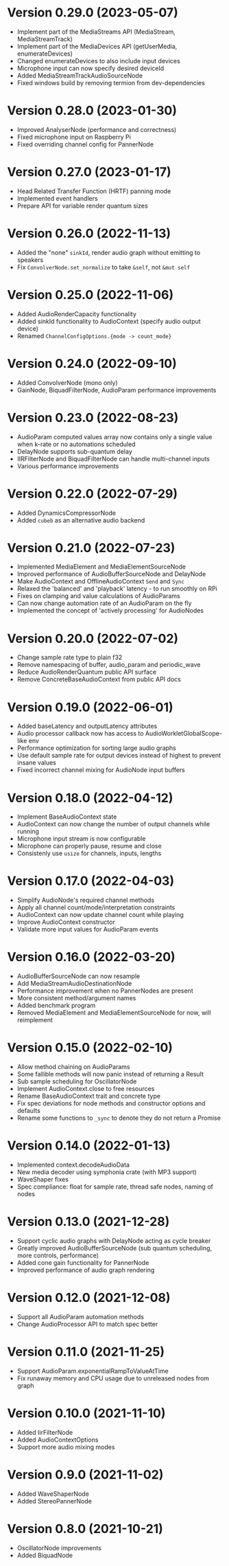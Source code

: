 # Version 0.29.0 (2023-05-07)

- Implement part of the MediaStreams API (MediaStream, MediaStreamTrack)
- Implement part of the MediaDevices API (getUserMedia, enumerateDevices)
- Changed enumerateDevices to also include input devices
- Microphone input can now specify desired deviceId
- Added MediaStreamTrackAudioSourceNode
- Fixed windows build by removing termion from dev-dependencies

# Version 0.28.0 (2023-01-30)

- Improved AnalyserNode (performance and correctness)
- Fixed microphone input on Raspberry Pi
- Fixed overriding channel config for PannerNode

# Version 0.27.0 (2023-01-17)

- Head Related Transfer Function (HRTF) panning mode
- Implemented event handlers
- Prepare API for variable render quantum sizes

# Version 0.26.0 (2022-11-13)

- Added the "none" `sinkId`, render audio graph without emitting to speakers
- Fix `ConvolverNode.set_normalize` to take `&self`, not `&mut self`

# Version 0.25.0 (2022-11-06)

- Added AudioRenderCapacity functionality
- Added sinkId functionality to AudioContext (specify audio output device)
- Renamed `ChannelConfigOptions.{mode -> count_mode}`

# Version 0.24.0 (2022-09-10)

- Added ConvolverNode (mono only)
- GainNode, BiquadFilterNode, AudioParam performance improvements

# Version 0.23.0 (2022-08-23)

- AudioParam computed values array now contains only a single value when k-rate or no automations scheduled
- DelayNode supports sub-quantum delay
- IIRFilterNode and BiquadFilterNode can handle multi-channel inputs
- Various performance improvements

# Version 0.22.0 (2022-07-29)

- Added DynamicsCompressorNode
- Added `cubeb` as an alternative audio backend

# Version 0.21.0 (2022-07-23)

- Implemented MediaElement and MediaElementSourceNode
- Improved performance of AudioBufferSourceNode and DelayNode
- Make AudioContext and OfflineAudioContext `Send` and `Sync`
- Relaxed the 'balanced' and 'playback' latency - to run smoothly on RPi
- Fixes on clamping and value calculations of AudioParams
- Can now change automation rate of an AudioParam on the fly
- Implemented the concept of 'actively processing' for AudioNodes

# Version 0.20.0 (2022-07-02)

- Change sample rate type to plain f32
- Remove namespacing of buffer, audio\_param and periodic\_wave
- Reduce AudioRenderQuantum public API surface
- Remove ConcreteBaseAudioContext from public API docs

# Version 0.19.0 (2022-06-01)

- Added baseLatency and outputLatency attributes
- Audio processor callback now has access to AudioWorkletGlobalScope-like env
- Performance optimization for sorting large audio graphs
- Use default sample rate for output devices instead of highest to prevent insane values
- Fixed incorrect channel mixing for AudioNode input buffers

# Version 0.18.0 (2022-04-12)

- Implement BaseAudioContext state
- AudioContext can now change the number of output channels while running
- Microphone input stream is now configurable
- Microphone can properly pause, resume and close
- Consistenly use `usize` for channels, inputs, lengths

# Version 0.17.0 (2022-04-03)

- Simplify AudioNode's required channel methods
- Apply all channel count/mode/interpretation constraints
- AudioContext can now update channel count while playing
- Improve AudioContext constructor
- Validate more input values for AudioParam events

# Version 0.16.0 (2022-03-20)

- AudioBufferSourceNode can now resample
- Add MediaStreamAudioDestinationNode
- Performance improvement when no PannerNodes are present
- More consistent method/argument names
- Added benchmark program
- Removed MediaElement and MediaElementSourceNode for now, will reimplement

# Version 0.15.0 (2022-02-10)

- Allow method chaining on AudioParams
- Some fallible methods will now panic instead of returning a Result
- Sub sample scheduling for OscillatorNode
- Implement AudioContext.close to free resources
- Rename BaseAudioContext trait and concrete type
- Fix spec deviations for node methods and constructor options and defaults
- Rename some functions to `_sync` to denote they do not return a Promise

# Version 0.14.0 (2022-01-13)

- Implemented context.decodeAudioData
- New media decoder using symphonia crate (with MP3 support)
- WaveShaper fixes
- Spec compliance: float for sample rate, thread safe nodes, naming of nodes

# Version 0.13.0 (2021-12-28)

- Support cyclic audio graphs with DelayNode acting as cycle breaker
- Greatly improved AudioBufferSourceNode (sub quantum scheduling, more
  controls, performance)
- Added cone gain functionality for PannerNode
- Improved performance of audio graph rendering

# Version 0.12.0 (2021-12-08)

- Support all AudioParam automation methods
- Change AudioProcessor API to match spec better

# Version 0.11.0 (2021-11-25)

- Support AudioParam.exponentialRampToValueAtTime
- Fix runaway memory and CPU usage due to unreleased nodes from graph

# Version 0.10.0 (2021-11-10)

- Added IirFilterNode
- Added AudioContextOptions
- Support more audio mixing modes

# Version 0.9.0 (2021-11-02)

- Added WaveShaperNode
- Added StereoPannerNode

# Version 0.8.0 (2021-10-21)

- OscillatorNode improvements
- Added BiquadNode
